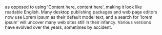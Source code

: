 as opposed to using 'Content here, content here', making it look like readable English. 
Many desktop publishing packages and web page editors now use Lorem Ipsum as their default 
model text, and a search for 'lorem ipsum' will uncover many web sites still in their infancy. 
Various versions have evolved over the years, sometimes by accident.
